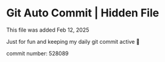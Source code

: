 # Git Auto Commit | Hidden File

This file was added Feb 12, 2025

Just for fun and keeping my daily git commit active 🤪

commit number: 528089

